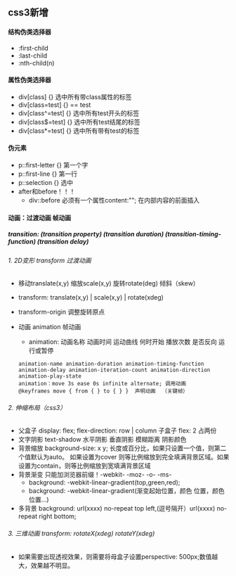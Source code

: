## css3新增

#### 结构伪类选择器

- :first-child
- :last-child
- :nth-child(n)

#### 属性伪类选择器

- div[class] {} 选中所有带class属性的标签
- div[class=test] {}  == test
- div[class^=test] {} 选中所有test开头的标签
- div[class$=test] {} 选中所有test结尾的标签
- div[class*=test] {} 选中所有带有test的标签

#### 伪元素

- p::first-letter {}  第一个字
- p::first-line {}    第一行
- p::selection {}     选中
- after和before！！！
  - div::before   必须有一个属性content:"";  在内部内容的前面插入

#### 动画：过渡动画  帧动画

##### transition: (transition property) (transition duration) (transition-timing-function) (transition delay)

###### 1. 2D变形 transform  过渡动画

- 移动translate(x,y) 缩放scale(x,y) 旋转rotate(deg)  倾斜（skew）
- transform: translate(x,y) | scale(x,y) | rotate(xdeg)
- transform-origin 调整旋转原点

- 动画 animation  帧动画

  - animation: 动画名称 动画时间 运动曲线 何时开始 播放次数 是否反向 运行或暂停

  ```
  animation-name animation-duration animation-timing-function animation-delay animation-iteration-count animation-direction animation-play-state
  animation：move 3s ease 0s infinite alternate; 调用动画
  @keyframes move { from { } to { } }  声明动画  （关键帧） 
  ```

  

###### 2. 伸缩布局（css3）

- 父盒子 display: flex; flex-direction: row | column 子盒子 flex: 2 占两份
- 文字阴影  text-shadow 水平阴影 垂直阴影 模糊距离 阴影颜色
- 背景缩放 background-size: x y; 长度或百分比，如果只设置一个值，则第二个值默认为auto。 如果设置为cover 则等比例缩放到完全填满背景区域。如果设置为contain，则等比例缩放到宽填满背景区域
- 背景渐变 只能加浏览器前缀！-webkit- -moz- -o- -ms-
  - background: -webkit-linear-gradient(top,green,red);
  - background: -webkit-linear-gradient(渐变起始位置，颜色 位置，颜色 位置...)
- 多背景 background: url(xxxx) no-repeat top left,(逗号隔开）url(xxxx) no-repeat right bottom;

###### 3. 三维动画 transform: rotateX(xdeg) rotateY(xdeg)

- 如果需要出现透视效果，则需要将母盒子设置perspective: 500px;数值越大，效果越不明显。